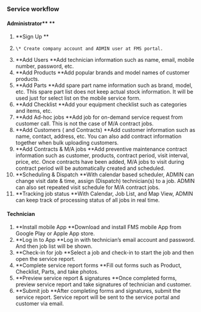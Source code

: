 ### Service workflow

#### Administrator** **

1. **Sign Up       **
2.     \* Create company account and ADMIN user at FMS portal.
3. **Add Users       **Add technician information such as name, email, mobile number, password, etc.
4. **Add Products       **Add popular brands and model names of customer products.
5. **Add Parts       **Add spare part name information such as brand, model, etc. This spare part list does not keep actual stock information. It will be used just for select list on the mobile service form.
6. **Add Checklist       **Add your equipment checklist such as categories and items, etc.
7. **Add Ad-hoc jobs       **Add job for on-demand service request from customer call. This is not the case of M/A contract jobs.
8. **Add Customers \( and Contracts\)       **Add customer information such as name, contact, address, etc. You can also add contract information together when bulk uploading customers.
9. **Add Contracts & M/A jobs       **Add preventive maintenance contract information such as customer, products, contract period, visit interval, price, etc. Once contracts have been added, M/A jobs to visit during contract period will be automatically created and scheduled.
10. **Scheduling & Dispatch       **With calendar based scheduler, ADMIN can change visit date & time, assign \(Dispatch\) technician\(s\) to a job. ADMIN can also set repeated visit schedule for M/A contract jobs.
11. **Tracking job status       **With Calendar, Job List, and Map View, ADMIN can keep track of processing status of all jobs in real time.

#### Technician

1. **Install mobile App       **Download and install FMS mobile App from Google Play or Apple App store.
2. **Log in to App       **Log in with technician’s email account and password. And then job list will be shown.
3. **Check-in for job       **Select a job and check-in to start the job and then open the service report.
4. **Complete service report forms       **Fill out forms such as Product, Checklist, Parts, and take photos.
5. **Preview service report & signatures       **Once completed forms, preview service report and take signatures of technician and customer.
6. **Submit job       **After completing forms and signatures, submit the service report. Service report will be sent to the service portal and customer via email.



